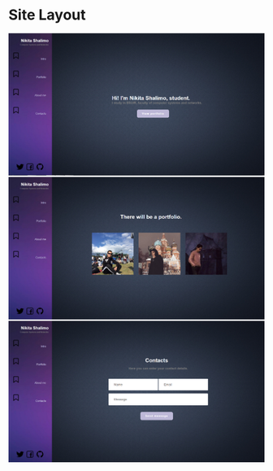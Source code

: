 # Site Layout
![Intro](https://github.com/Shalimo/Site-Layout/blob/master/result/Intro.PNG)
![Portfolio](https://github.com/Shalimo/Site-Layout/blob/master/result/Portfolio.PNG)
![Contacts](https://github.com/Shalimo/Site-Layout/blob/master/result/Contacts.PNG)
